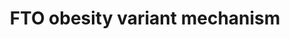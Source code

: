 ---
annotations:
- id: DOID:9970
  parent: disease of metabolism
  type: Disease Ontology
  value: obesity
- id: PW:0000540
  parent: disease pathway
  type: Pathway Ontology
  value: obesity pathway
- id: PW:0000013
  parent: disease pathway
  type: Pathway Ontology
  value: disease pathway
authors:
- AlexanderPico
- Egonw
- Mkutmon
- AMTan
- Eweitz
description: 'Mechanism underlying the association of FTO locus variants and obesity.
  The wild type T allele at rs1421085 in the FTO locus comprises a protein-DNA binding
  motif for ARID5B that represses the transcription of IRX3 and IRX5, which in turn
  de-represses a set of thermogenic genes, leading to mitochondrial thermogenesis
  and a browning adipocyte program. The C risk allele, on the other hand, disrupts
  the binding motif for ARID5B and activates a mesenchymal superenhancer and its targets,
  IRX3 and IRX5, which represses thermogenesis and leads to a shift to lipid storage,
  white adipocytes and, thus, increased risk of obesity.    In addition to the primary
  literature references associated with the pathway, also refer to this blog article
  providing additional perspective and drug discovery potential by Roger Plenge, "Article
  of the week: ARID5B-FTO-IRX3/IRX5 regulatory axis for drug discovery in obesity
  (NEJM)." August 21, 2015. http://www.plengegen.com/blog/arid5b-fto-irx3irx5-regulatory-axis-drug-discovery-obesity-nejm/'
last-edited: 2021-05-17
organisms:
- Homo sapiens
redirect_from:
- /index.php/Pathway:WP3407
- /instance/WP3407
- /instance/WP3407_rr117112
revision: r117112
schema-jsonld:
- '@context': https://schema.org/
  '@id': https://wikipathways.github.io/pathways/WP3407.html
  '@type': Dataset
  creator:
    '@type': Organization
    name: WikiPathways
  description: 'Mechanism underlying the association of FTO locus variants and obesity.
    The wild type T allele at rs1421085 in the FTO locus comprises a protein-DNA binding
    motif for ARID5B that represses the transcription of IRX3 and IRX5, which in turn
    de-represses a set of thermogenic genes, leading to mitochondrial thermogenesis
    and a browning adipocyte program. The C risk allele, on the other hand, disrupts
    the binding motif for ARID5B and activates a mesenchymal superenhancer and its
    targets, IRX3 and IRX5, which represses thermogenesis and leads to a shift to
    lipid storage, white adipocytes and, thus, increased risk of obesity.    In addition
    to the primary literature references associated with the pathway, also refer to
    this blog article providing additional perspective and drug discovery potential
    by Roger Plenge, "Article of the week: ARID5B-FTO-IRX3/IRX5 regulatory axis for
    drug discovery in obesity (NEJM)." August 21, 2015. http://www.plengegen.com/blog/arid5b-fto-irx3irx5-regulatory-axis-drug-discovery-obesity-nejm/'
  keywords:
  - ARID5B
  - FTO
  - IRX3
  - IRX5
  - PPARGC1A
  - PRDM16
  - TBX1
  - UCP1
  license: CC0
  name: FTO obesity variant mechanism
seo: CreativeWork
title: FTO obesity variant mechanism
wpid: WP3407
---